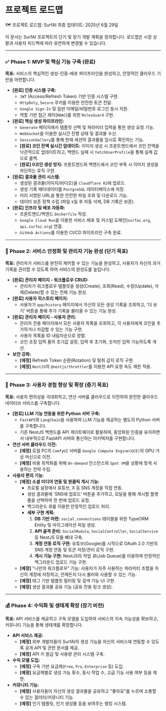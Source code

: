 # 프로젝트 로드맵

🗺️ 프로젝트 로드맵: SurfAI
최종 업데이트: 2025년 6월 29일

이 문서는 SurfAI 프로젝트의 단기 및 장기 개발 계획을 정의합니다. 로드맵은 시장 상황과 사용자 피드백에 따라 유연하게 변경될 수 있습니다.

---

### ✅ Phase 1: MVP 및 핵심 기능 구축 (완료)

**목표:** 서비스의 핵심적인 생성-인증-배포 파이프라인을 완성하고, 안정적인 클라우드 기반을 마련합니다.

-   **[완료] 인증 시스템 구축:**
    -   `JWT` (Access/Refresh Token) 기반 인증 시스템 구현.
    -   `HttpOnly`, `Secure` 쿠키를 이용한 안전한 토큰 전달.
    -   `Google Sign-In` 및 일반 이메일/비밀번호 로그인 동시 지원.
    -   역할 기반 접근 제어(`RBAC`)를 위한 `RolesGuard` 구현.
-   **[완료] 핵심 생성 파이프라인:**
    -   `Generate` 페이지에서 템플릿 선택 및 파라미터 입력을 통한 생성 요청 기능.
    -   `WebSocket`을 이용한 실시간 진행 상태 및 결과물 수신.
    -   `SessionGallery`를 통해 현재 세션의 결과물을 임시로 확인하는 기능.
    -   **[완료] 코인 잔액 실시간 업데이트:** 이미지 생성 시 프론트엔드에서 코인 잔액을 낙관적으로 업데이트하고, 백엔드 실패 시 `fetchUserProfile`을 통해 실제 값으로 롤백.
    -   **[완료] 0코인 생성 방지:** 프론트엔드와 백엔드에서 코인 부족 시 이미지 생성을 차단하는 로직 구현.
-   **[완료] 결과물 관리 시스템:**
    -   생성된 결과물(이미지/비디오)을 `Cloudflare R2`에 업로드.
    -   생성 기록 메타데이터를 `PostgreSQL` 데이터베이스에 저장.
    -   미리 서명된 URL을 통한 안전한 파일 조회 및 다운로드 기능.
    -   데이터 보존 정책 수립 (파일 x일 후 자동 삭제, DB 기록은 보존).
-   **[완료] 인프라 및 배포 자동화:**
    -   프론트엔드/백엔드 `Dockerfile` 작성.
    -   `Google Cloud Run`을 이용한 서비스 배포 및 커스텀 도메인(`surfai.org`, `api.surfai.org`) 연결.
    -   `GitHub Actions`를 이용한 CI/CD 파이프라인 구축 완료.

---

### 🚀 Phase 2: 서비스 안정화 및 관리자 기능 완성 (단기 목표)

**목표:** 관리자가 서비스를 완전히 제어할 수 있는 기능을 완성하고, 사용자가 자신의 과거 기록을 관리할 수 있도록 하여 서비스의 완성도를 높입니다.

-   **[완료] 관리자 페이지 - 워크플로우 CRUD:**
    -   관리자가 워크플로우 템플릿을 생성(Create), 조회(Read), 수정(Update), 삭제(Delete)할 수 있는 전체 기능 완성.
-   **[완료] 사용자 히스토리 페이지:**
    -   사용자가 `app/history` 페이지에서 자신의 모든 생성 기록을 조회하고, '더 보기' 버튼을 통해 추가 기록을 불러올 수 있는 기능 완성.
-   **[완료] 관리자 페이지 - 사용자 관리:**
    -   관리자 전용 페이지에서 모든 사용자 목록을 조회하고, 각 사용자에게 코인을 추가하거나 차감할 수 있는 기능 구현.
    -   사용자 목록을 ID 내림차순으로 정렬.
    -   코인 조정 입력 폼의 초기값 설정, 입력 후 초기화, 숫자만 입력 가능하도록 개선.
-   **보안 강화:**
    -   **[예정]** Refresh Token 순환(Rotation) 및 탈취 감지 로직 구현.
    -   **[예정]** `NestJS`의 `@nestjs/throttler`를 이용한 API 요청 속도 제한 적용.

---

### 🌟 Phase 3: 사용자 경험 향상 및 확장 (중기 목표)

**목표:** 사용자 편의성을 극대화하고, 연산 서버를 클라우드로 이전하여 완전한 클라우드 네이티브 서비스를 구축합니다.

-   **[완료] LLM 기능 연동을 위한 Python 서버 구축:**
    -   `FastAPI`와 `LangChain`을 사용하여 LLM 기능을 제공하는 별도의 Python 서버를 구축합니다.
    -   기존 NestJS 백엔드를 API 게이트웨이로 활용하여, 중앙화된 인증을 유지하면서 내부적으로 FastAPI 서버와 통신하는 아키텍처를 구현합니다.
-   **연산 서버 클라우드 이전:**
    -   **[예정]** 로컬 PC의 `ComfyUI` 서버를 `Google Compute Engine(GCE)`의 GPU 가상 머신으로 이전.
    -   **[예정]** 비용 최적화를 위해 `On-demand` 인스턴스와 `Spot VM`을 상황에 맞게 사용하는 전략 수립.
-   **사용자 편의 기능:**
    -   **[예정] 소셜 미디어 연동 및 원클릭 게시 기능:**
        -   프로필 설정에서 유튜브, X 등 SNS 계정을 직접 연동.
        -   생성 결과물에 'SNS에 업로드' 버튼을 추가하고, 모달을 통해 게시할 플랫폼을 선택하여 한 번에 업로드 요청.
        -   백그라운드 큐를 이용한 안정적인 업로드 처리.
        -   **세부 구현 계획:**
            1.  **DB 기반 마련:** `social_connections` 테이블을 위한 TypeORM Entity 및 마이그레이션 파일 생성.
            2.  **API 골격 준비:** `SocialModule`, `SocialController`, `SocialService` 등 NestJS 모듈 뼈대 구축.
            3.  **계정 연동 로직 구현:** 유튜브(Google)를 시작으로 OAuth 2.0 기반의 SNS 계정 연동 및 토큰 저장/관리 로직 구현.
            4.  **게시 기능 구현:** NestJS의 작업 큐(Job Queue)를 이용하여 안정적인 백그라운드 업로드 기능 구현.
    -   **[예정]** "나만의 워크플로우" 기능: 사용자가 자주 사용하는 파라미터 조합을 자신의 계정에 저장하고, 언제든지 다시 불러와 사용할 수 있는 기능.
    -   **[예정]** 태그 기반 템플릿 필터링 및 검색 기능 UI 구현.
    -   **[예정]** 생성 결과물 공유 기능 (공유 전용 링크 생성).

---

### 💰 Phase 4: 수익화 및 생태계 확장 (장기 비전)

**목표:** API 서비스를 제공하고 구독 모델을 도입하여 서비스의 지속 가능성을 확보하고, 커뮤니티 기능을 통해 생태계를 확장합니다.

-   **API 서비스 제공:**
    -   **[예정]** 외부 개발자들이 SurfAI의 생성 기능을 자신의 서비스에 연동할 수 있도록 공개 API 및 관련 문서를 제공.
    -   **[예정]** API 키 발급 및 사용량 관리 시스템 구축.
-   **수익 모델 도입:**
    -   **[예정]** 구독 기반 요금제(`Free`, `Pro`, `Enterprise` 등) 도입.
    -   **[예정]** 요금제별로 생성 가능 횟수, 동시 작업 수, 고급 기능 사용 여부 등을 제한.
-   **커뮤니티 기능:**
    -   **[예정]** 사용자들이 자신의 생성 결과물을 공유하고 "좋아요"를 누르며 소통할 수 있는 갤러리/커뮤니티 기능.
    -   **[예정]** 인기 템플릿, 인기 생성물 등을 보여주는 랭킹 시스템.
